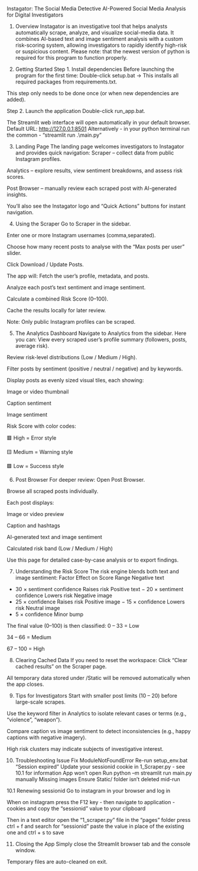 Instagator: The Social Media Detective
AI-Powered Social Media Analysis for Digital Investigators

 1. Overview
Instagator is an investigative tool that helps analysts automatically scrape, analyze, and visualize social-media data.
 It combines AI-based text and image sentiment analysis with a custom risk-scoring system, allowing investigators to rapidly identify high-risk or suspicious content. 
Please note: that the newest version of python is required for this program to function properly.

 2. Getting Started
Step 1. Install dependencies
Before launching the program for the first time:
Double-click setup.bat
 -> This installs all required packages from requirements.txt.


This step only needs to be done once (or when new dependencies are added).


Step 2. Launch the application
Double-click run_app.bat.


The Streamlit web interface will open automatically in your default browser.
 Default URL: http://127.0.0.1:8501
Alternatively - in your python terminal run the common - “streamlit run .\main.py”




 3. Landing Page
The landing page welcomes investigators to Instagator and provides quick navigation:
Scraper – collect data from public Instagram profiles.


Analytics – explore results, view sentiment breakdowns, and assess risk scores.


Post Browser – manually review each scraped post with AI-generated insights.


You’ll also see the Instagator logo and “Quick Actions” buttons for instant navigation.

 4. Using the Scraper
Go to Scraper in the sidebar.


Enter one or more Instagram usernames (comma,separated).


Choose how many recent posts to analyse with the “Max posts per user” slider.


Click Download / Update Posts.


The app will:
Fetch the user’s profile, metadata, and posts.


Analyze each post’s text sentiment and image sentiment.


Calculate a combined Risk Score (0–100).


Cache the results locally for later review.


Note: Only public Instagram profiles can be scraped.

5. The Analytics Dashboard
Navigate to Analytics from the sidebar.
 Here you can:
View every scraped user’s profile summary (followers, posts, average risk).


Review risk-level distributions (Low / Medium / High).


Filter posts by sentiment (positive / neutral / negative) and by keywords.


Display posts as evenly sized visual tiles, each showing:


Image or video thumbnail


Caption sentiment


Image sentiment


Risk Score with color codes:


🟥 High = Error style


🟨 Medium = Warning style


🟩 Low = Success style



6. Post Browser
For deeper review:
Open Post Browser.


Browse all scraped posts individually.


Each post displays:


Image or video preview


Caption and hashtags


AI-generated text and image sentiment


Calculated risk band (Low / Medium / High)


Use this page for detailed case-by-case analysis or to export findings.

7. Understanding the Risk Score
The risk engine blends both text and image sentiment:
Factor
Effect on Score
Range
Negative text
+ 30 × sentiment confidence
Raises risk
Positive text
− 20 × sentiment confidence
Lowers risk
Negative image
+ 25 × confidence
Raises risk
Positive image
− 15 × confidence
Lowers risk
Neutral image
+ 5 × confidence
Minor bump

The final value (0–100) is then classified:
0 – 33 = Low


34 – 66 = Medium


67 – 100 = High



8. Clearing Cached Data
If you need to reset the workspace:
Click “Clear cached results” on the Scraper page.


All temporary data stored under /Static will be removed automatically when the app closes.



9. Tips for Investigators
Start with smaller post limits (10 – 20) before large-scale scrapes.


Use the keyword filter in Analytics to isolate relevant cases or terms (e.g., “violence”, “weapon”).


Compare caption vs image sentiment to detect inconsistencies (e.g., happy captions with negative imagery).


High risk clusters may indicate subjects of investigative interest.



10. Troubleshooting
Issue
Fix
ModuleNotFoundError
Re-run setup_env.bat
“Session expired” 
Update your sessionid cookie in 1_Scraper.py - see 10.1 for information
App won’t open
Run python –m streamlit run main.py manually
Missing images
Ensure Static/ folder isn’t deleted mid-run



10.1 Renewing sessionid
Go to instagram in your browser and log in

When on instagram press the F12 key - then navigate to application - cookies and copy the “sessionid” value to your clipboard


Then in a text editor open the “1_scraper.py” file in the “pages” folder press ctrl + f and search for “sessionid” paste the value in place of the existing one and ctrl + s to save

11. Closing the App
Simply close the Streamlit browser tab and the console window.


Temporary files are auto-cleaned on exit.

